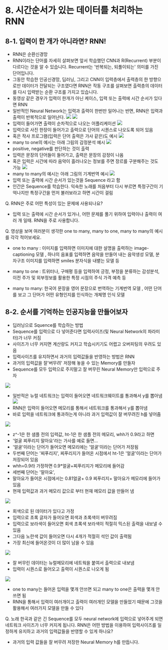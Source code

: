 # 8. 시간순서가 있는 데이터를 처리하는 RNN

## 8-1. 입력이 한 개가 아니라면? RNN!
- RNN은 순환신경망
- RNN이라는 단어를 자세히 살펴보면 앞서 학습했던 CNN과 R(Recurrent) 부분이 다르다는 것을 알 수 있습니다. Recurrent는 '반복되는, 되풀이되는' 의미를 가진 단어입니다.
- 그동안 학습한 인공신경망, 딥러닝, 그리고 CNN이 입력층에서 출력층의 한 방향으로만
데이터가 전달되는 구조였다면 RNN은 작동 구조를 살펴보면 출력층의 데이터를 다시 입력받는 순환 구조를 가지고 있습니다.
- 동영상 같은 경우가 입력이 한개가 아닌 케이스, 입력 또는 출력에 시간 순서가 있다면 RNN
- 일반적인 Neural Network는 입력과 출력이 한번만 일어나는 반면, RNN은 입력과 출력이 반복적으로 일어난다.
![](./img/rnn_01.png)
![](./img/rnn_02.png)
- 입력이 들어가면 출력이 순차적으로 나오는 어플리케이션
![](./img/rnn_03.png)
- 입력으로 사진 한장이 들어가고 출력으로 단어의 시퀀스로 나오도록 되어 있음
- 혹은 작사 프로그램(입력은 단어 출력은 가사 같은)도 예시
![](./img/rnn_04.png)
- many to one의 예시는 아래 그림의 감정분석 예시
![](./img/rnn_05.png)
- positive, negative를 판단하는 것이 출력
- 입력은 문장의 단어들이 들어가고, 출력은 문장의 감정이 나옴
- 혹은 입력은 시간에 따라 음악이 흘러나오는 정보를 주면 장르를 구분해주는 것도 가능
![](./img/rnn_06.png)
- many to many의 예시는 아래 그림의 기계번역 예시
![](./img/rnn_07.png)
- 입력 또는 출력에 시간 순서가 있는것을 Sequence 라고 함
- 인간은 Sequence를 학습한다. 익숙한 노래를 처음부터 다시 부르면 특정구간이 기억나지만 특정구간을 먼저 불러보라고 하면 시간이 걸림

Q. RNN은 주로 어떤 특성이 있는 문제에 사용되나요?

- 입력 또는 출력에 시간 순서가 있거나, 어떤 문제를 풀기 위하여 입력이나 출력이 여러 개 일때. RNN을 주로 사용합니다.

Q. 영상을 보며 여러분이 생각한 one to many, many to one, many to many의 예시를 각각 적어보세요.

- one to many : 이미지를 입력하면 이미지에 대한 설명을 출력하는 image-captioning 모델 , 하나의 음표를 입력하면 음악을 만들어 내는 음악생성 모델, 분자구조 이미지를 입력하면 smiles 분자식을 내뱉는 모델 등

- many to one : 트위터나, 구매평 등을 입력하여 긍정, 부정을 분류하는 감성분석, 이전 주가 및 외부정보를 활용한 특정 시점의 주식 가격 예측 등

- many to many: 한국어 문장을 영어 문장으로 번역하는 기계번역 모델 , 어떤 단어를 보고 그 단어가 어떤 유형인지를 인식하는 개체명 인식 모델

## 8-2. 순서를 기억하는 인공지능을 만들어보자
- 딥러닝으로 Squence를 학습하는 방법
- Sequence를 입력으로 다 넣어준다면 입력사이즈(및 Neural Network의 파라미터)가 너무 커짐
- 사이즈가 너무 커지면 계산량도 커지고 학습시키기도 어렵고 오버피팅의 우려도 있음
- 입력사이즈를 유지하면서 과거의 입력값들을 반영하는 방법은 RNN
- 과거의 입력값을 잘'버무려' 저장해 놓을 수 있는 Memory를 만들자
- Sequence를 모두 입력으로 주지말고 잘 버무린 Neural Memory만 입력으로 주자

![](./img/rnn_08.png)
- 일반적은 뉴럴 네트워크는 입력이 들어오면 네트워크웨이트를 통과해서 y를 뽑아냄
![](./img/rnn_09.png)
- RNN은 입력이 들어오면 메모리를 통해서 네트워크를 통과해서 y를 뽑아냄
- 바로 입력을 네트워크에 통과하는게 아니라 과거 입력값이 잘 버무려진 h를 넣어줌

![](./img/rnn_10.png)
- z^-1은 한 샘플 전의 입력값, ht-1은 한 샘플 전의 메모리, whh가 0.9라고 하면
- '얼굴 찌푸리지 말아요'라는 가사를 예로 들면...
- '얼굴'이라는 단어가 들어오면 메모리에는 '얼굴'이라는 단어가 저장됨
- 두번째 단어는 '찌푸리지', 찌푸리지가 들어온 시점에서 ht-1은 '얼굴'이라는 단어가 저장되어 있음
- whh=0.9라 가정하면 0.9*얼굴+찌푸리지가 메모리에 들어감
- 세번째 단어는 '말아요',
- 말아요가 들어온 시점에서는 0.81얼굴+ 0.9 찌푸리지+ 말아요가 메모리에 들어가 있음
- 현재 입력값과 과거 메모리 값으로 부터 현재 메모리 값을 만들어 냄

![](./img/rnn_11.png)
- 회색으로 된 데이터가 있다고 가정
- 입력으로 초록 글자가 들어오면 회색과 초록색이 버무려짐
- 입력으로 보라색이 들어오면 회색 초록색 보라색이 적절히 믹스된 출력을 내보낼 수 있음
- 그다음 노란색 값이 들어오면 다시 4개가 적절히 석인 값이 출력됨
- 가장 최신에 들어온것이 더 많이 남을 수 있음

![](./img/rnn_12.png)
- 잘 버무린 데이터는 뉴럴메모리에 네트웍을 붙여서 출력으로 내보냄
- 입력이 시퀀스로 들어오고 출력이 시퀀스로 나오게 됨

![](./img/rnn_13.png)
- one to many는 들어온 입력을 몇개 안쓰면 되고 many to one은 출력을 몇개 안쓰면 됨
- RNN을 통해서 입력이 여러개이고 출력이 여러개인 모델을 만들었기 때문에 그것을 활용해서 여러가지 모델을 만들 수 있다

Q. 노래 한곡과 같은 긴 Sequence를 모두 neural network에 입력으로 넣어주게 되면 네트워크 사이즈가 너무 커지게 됩니다. RNN은 어떤 방법을 이용하여 입력사이즈를 일정하게 유지하고 과거의 입력값들을 반영할 수 있게 하나요?

- 과거의 입력 값들을 잘 버무려 저장한 Neural Memory h를 만듭니다.
